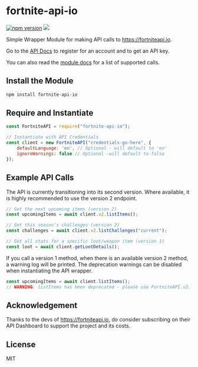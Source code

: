 # fortnite-api-io

[![npm version](https://flat.badgen.net/npm/v/fortnite-api-io)](https://www.npmjs.com/package/fortnite-api-io)
![](https://github.com/benhawley7/fortnite-api-io/workflows/Node.js%20CI/badge.svg)

Simple Wrapper Module for making API calls to https://fortniteapi.io.

Go to the [API Docs](https://fortniteapi.io/) to register for an account and to get an API key.

You can also read the [module docs](https://github.com/benhawley7/fortnite-api-io/wiki) for a list of supported calls.

## Install the Module
```bash
npm install fortnite-api-io
```

## Require and Instantiate
```js
const FortniteAPI = require("fortnite-api-io");

// Instantiate with API Credentials
const client = new FortniteAPI("credentials-go-here", {
    defaultLanguage: 'en', // Optional - will default to 'en'
    ignoreWarnings: false // Optional -will default to false
});
```

## Example API Calls
The API is currently transitioning into its second version. Where available, it is highly recommended to use the version 2 endpoint.

```js
// Get the next upcoming items (version 2)
const upcomingItems = await client.v2.listItems();

// Get this season's challenges (version 2)
const challenges = await client.v2.listChallenges("current");

// Get all stats for a specific loot/weapon item (version 1)
const loot = await client.getLootDetails();
```

If you call a version 1 method, when there is an available version 2 method, a warning log will be printed.
The deprecation warnings can be disabled when instantiating the API wrapper.

```js
const upcomingItems = await client.listItems();
// WARNING: listItems has been deprecated - please use FortniteAPI.v2.listItems
```

## Acknowledgement
Thanks to the devs of https://fortniteapi.io, do consider subscribing on their API Dashboard to support the project and its costs.

## License
MIT